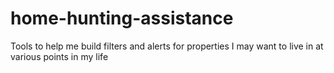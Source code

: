 # home-hunting-assistance
Tools to help me build filters and alerts for properties I may want to live in at various points in my life
